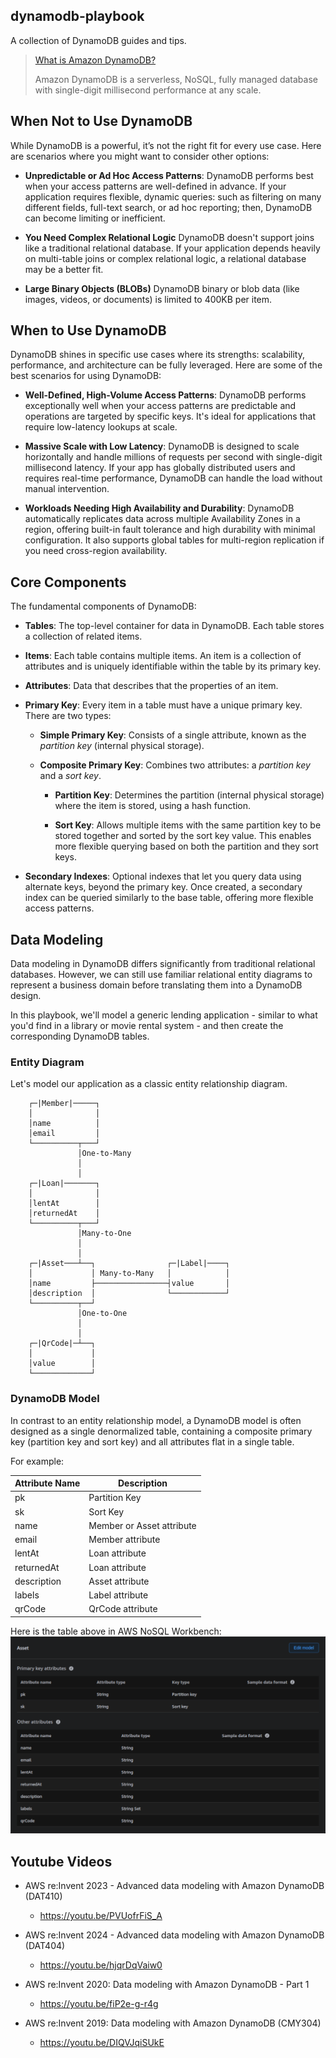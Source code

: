 ## dynamodb-playbook  
A collection of DynamoDB guides and tips.

> [What is Amazon DynamoDB?](https://docs.aws.amazon.com/amazondynamodb/latest/developerguide/Introduction.html)
>
> Amazon DynamoDB is a serverless, NoSQL, fully managed database with single-digit millisecond performance at any scale.

## When Not to Use DynamoDB

While DynamoDB is a powerful, it’s not the right fit for every use case. Here are scenarios where you might want to consider other options:

- **Unpredictable or Ad Hoc Access Patterns**: DynamoDB performs best when your access patterns are well-defined in advance. If your application requires flexible, dynamic queries: such as filtering on many different fields, full-text search, or ad hoc reporting; then, DynamoDB can become limiting or inefficient.

- **You Need Complex Relational Logic**
DynamoDB doesn't support joins like a traditional relational database. If your application depends heavily on multi-table joins or complex relational logic, a relational database may be a better fit.

- **Large Binary Objects (BLOBs)**
DynamoDB binary or blob data (like images, videos, or documents) is limited to 400KB per item.

## When to Use DynamoDB

DynamoDB shines in specific use cases where its strengths: scalability, performance, and architecture can be fully leveraged. Here are some of the best scenarios for using DynamoDB:

- **Well-Defined, High-Volume Access Patterns**: DynamoDB performs exceptionally well when your access patterns are predictable and operations are targeted by specific keys. It's ideal for applications that require low-latency lookups at scale.

- **Massive Scale with Low Latency**: DynamoDB is designed to scale horizontally and handle millions of requests per second with single-digit millisecond latency. If your app has globally distributed users and requires real-time performance, DynamoDB can handle the load without manual intervention.

- **Workloads Needing High Availability and Durability**: DynamoDB automatically replicates data across multiple Availability Zones in a region, offering built-in fault tolerance and high durability with minimal configuration. It also supports global tables for multi-region replication if you need cross-region availability.

## Core Components

The fundamental components of DynamoDB:

- **Tables**: The top-level container for data in DynamoDB. Each table stores a collection of related items.

- **Items**: Each table contains multiple items. An item is a collection of attributes and is uniquely identifiable within the table by its primary key.

- **Attributes**: Data that describes that the properties of an item.

- **Primary Key**: Every item in a table must have a unique primary key. There are two types:
  
  - **Simple Primary Key**: Consists of a single attribute, known as the *partition key* (internal physical storage).
  
  - **Composite Primary Key**: Combines two attributes: a *partition key* and a *sort key*.

    - **Partition Key**: Determines the partition (internal physical storage) where the item is stored, using a hash function.
    
    - **Sort Key**: Allows multiple items with the same partition key to be stored together and sorted by the sort key value. This enables more flexible querying based on both the partition and they sort keys.

- **Secondary Indexes**: Optional indexes that let you query data using alternate keys, beyond the primary key. Once created, a secondary index can be queried similarly to the base table, offering more flexible access patterns.

## Data Modeling

Data modeling in DynamoDB differs significantly from traditional relational databases. However, we can still use familiar relational entity diagrams to represent a business domain before translating them into a DynamoDB design.

In this playbook, we'll model a generic lending application - similar to what you'd find in a library or movie rental system - and then create the corresponding DynamoDB tables.

### Entity Diagram

Let's model our application as a classic entity relationship diagram.
```
    ┌─|Member|─────┐
    │              │
    │name          │
    │email         │
    └──────────┬───┘
               │One-to-Many
               │
               │
    ┌─|Loan|───────┐
    │              │
    │lentAt        │
    │returnedAt    │
    └──────────┬───┘
               │Many-to-One
               │
               │
    ┌─|Asset───┴──┐                ┌─|Label|────┐
    │             │ Many-to-Many   │            │
    │name         ├────────────────┤value       │
    │description  │                └────────────┘
    └──────────┬──┘
               │One-to-One
               │
               │
    ┌─|QrCode|─┴──┐
    │             │
    │value        │
    └─────────────┘
```

### DynamoDB Model

In contrast to an entity relationship model, a DynamoDB model is often designed as a single denormalized table, containing a composite primary key (partition key and sort key) and all attributes flat in a single table.

For example:

| Attribute Name | Description               |
|----------------|---------------------------|
| pk             | Partition Key             |
| sk             | Sort Key                  |
| name           | Member or Asset attribute |
| email          | Member attribute          |
| lentAt         | Loan attribute            |
| returnedAt     | Loan attribute            |
| description    | Asset attribute           |
| labels         | Label attribute           |
| qrCode         | QrCode attribute          |

Here is the table above in AWS NoSQL Workbench:
![Asset Table](./doc/asset_table.png)


## Youtube Videos

- AWS re:Invent 2023 - Advanced data modeling with Amazon DynamoDB (DAT410)
    - https://youtu.be/PVUofrFiS_A

- AWS re:Invent 2024 - Advanced data modeling with Amazon DynamoDB (DAT404)
    - https://youtu.be/hjqrDqVaiw0

- AWS re:Invent 2020: Data modeling with Amazon DynamoDB - Part 1
    - https://youtu.be/fiP2e-g-r4g

- AWS re:Invent 2019: Data modeling with Amazon DynamoDB (CMY304)
    - https://youtu.be/DIQVJqiSUkE